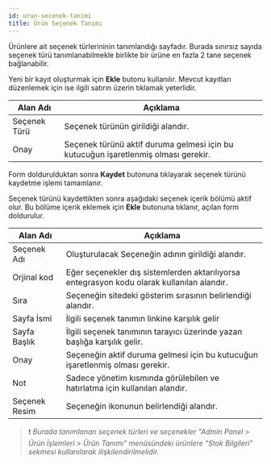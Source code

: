 ```yaml
---
id: urun-secenek-tanimi
title: Ürün Seçenek Tanımı
---
```


Ürünlere ait seçenek türlerininin tanımlandığı sayfadır. Burada sınırsız sayıda seçenek türü tanımlanabilmekle birlikte bir ürüne en fazla 2 tane seçenek bağlanabilir.

Yeni bir kayıt oluşturmak için **Ekle** butonu kullanılır. Mevcut kayıtları düzenlemek için ise ilgili satırın üzerin tıklamak yeterlidir.

|Alan Adı|Açıklama|
|--|--|
|Seçenek Türü|Seçenek türünün girildiği alandır.|
|Onay|Seçenek türünü aktif duruma gelmesi için bu kutucuğun işaretlenmiş olması gerekir.|

Form doldurulduktan sonra **Kaydet** butonuna tıklayarak seçenek türünü kaydetme işlemi tamamlanır.

Seçenek türünü kaydettikten sonra aşağıdaki seçenek içerik bölümü aktif olur. Bu bölüme içerik eklemek için **Ekle** butonuna tıklanır, açılan form doldurulur.

|Alan Adı|Açıklama|
|--|--|
|Seçenek Adı|Oluşturulacak Seçeneğin adının girildiği alandır.|
|Orjinal kod|Eğer seçenekler dış sistemlerden aktarılıyorsa entegrasyon kodu olarak kullanılan alandır.|
|Sıra|Seçeneğin sitedeki gösterim sırasının belirlendiği alandır.|
|Sayfa İsmi|İlgili seçenek tanımın linkine karşılık gelir|
|Sayfa Başlık|İlgili seçenek tanımının tarayıcı üzerinde yazan başlığa karşılık gelir.|
|Onay|Seçeneğin aktif duruma gelmesi için bu kutucuğun işaretlenmiş olması gerekir.	|
|Not|Sadece yönetim kısmında görülebilen ve hatırlatma için kullanılan alandır.	|
|Seçenek Resim|Seçeneğin ikonunun belirlendiği alandır.|

>❗️ _Burada tanımlanan seçenek türleri ve seçenekler "Admin Panel > Ürün İşlemleri > Ürün Tanımı" menüsündeki ürünlere "Stok Bilgileri" sekmesi kullanılarak ilişkilendirilmelidir._